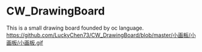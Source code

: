 # CW_DrawingBoard
This is a small drawing board founded by oc language.
https://github.com/LuckyChen73/CW_DrawingBoard/blob/master/小画板/小画板/小画板.gif

